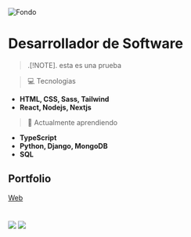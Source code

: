 ![Fondo](https://media1.tenor.com/m/iVe379jHOJIAAAAC/hacker-hack.gif)
# Desarrollador de Software

> .[!NOTE].
> esta es una prueba

>💻 Tecnologias
- **HTML, CSS, Sass, Tailwind**
- **React, Nodejs, Nextjs**


>🌱 Actualmente aprendiendo
- **TypeScript**
- **Python, Django, MongoDB**
- **SQL**

## Portfolio
[Web](https://patofolio.vercel.app)
#
![](https://patofolio.vercel.app/public/itbank.png)
![](https://i.imgur.com/F2g1k1K.gif)
